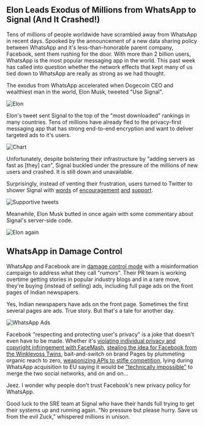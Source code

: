## Elon Leads Exodus of Millions from WhatsApp to Signal (And It Crashed!)

Tens of millions of people worldwide have scrambled away from WhatsApp in recent days. Spooked by the announcement of a new data sharing policy between WhatsApp and it's less-than-honorable parent company, Facebook, sent them rushing for the door. With more than 2 billion users, WhatsApp is the most popular messaging app in the world. This past week has called into question whether the network effects that kept many of us tied down to WhatsApp are really as strong as we had thought.

The exodus from WhatsApp accelerated when Dogecoin CEO and wealthiest man in the world, Elon Musk, tweeted "Use Signal".

![Elon](https://imgur.com/C8pCFQi.png)

Elon's tweet sent Signal to the top of the "most downloaded" rankings in many countries. Tens of millions have already fled to the privacy-first messaging app that has strong end-to-end encryption and want to deliver targeted ads to it's users. 

![Chart](https://imgur.com/q3690nz.png)

Unfortunately, despite bolstering their infrastructure by "adding servers as fast as [they] can", Signal buckled under the pressure of the millions of new users and crashed. It is still down and unavailable. 

Surprisingly, instead of venting their frustration, users turned to Twitter to shower Signal with [words](https://twitter.com/igautambiswas/status/1350122500277956608
) of [encouragement](https://twitter.com/cordyceps12/status/1350119313693413379) [and](https://twitter.com/simonthetwit/status/1350119672771969024) [support](https://twitter.com/vyashole/status/1350263494399062017).

![Supportive tweets](https://imgur.com/HOiOgsj.png)

Meanwhile, Elon Musk butted in once again with some commentary about Signal's server-side code. 

![Elon again](https://imgur.com/WdJLyWS.png)

## WhatsApp in Damage Control

WhatsApp and Facebook are in [damage control mode](https://www.reuters.com/article/us-india-facebook-whatsapp/whatsapp-scrambles-as-users-in-big-indian-market-fret-over-privacy-idUSKBN29J148) with a misinformation campaign to address what they call "rumors". Their PR team is working overtime getting stories in popular industry blogs and in a rare move, they're buying (instead of selling) ads, including full page ads on the front pages of Indian newspapers. 

Yes, Indian newspapers have ads on the front page. Sometimes the first several pages are ads. True story. But that's a tale for another day.

![WhatsApp Ads](https://imgur.com/Rh3HGpd.png)

Facebook "respecting and protecting user's privacy" is a joke that doesn't even have to be made. Whether it's [violating individual privacy and copyright infringement with FaceMash](https://www.cnbc.com/2019/10/24/19-year-old-mark-zuckerberg-on-privacy-issues-versus-today.html), [stealing the idea for Facebook from the Winklevoss Twins](https://www.theatlantic.com/technology/archive/2010/03/the-duplicitous-deeds-of-mark-zuckerberg/346445/), bait-and-switch on brand Pages by plummeting organic reach to zero, [weaponizing APIs to stifle competition](https://venturebeat.com/2020/12/11/facebooks-alleged-use-of-apis-to-crush-competition-is-a-warning-to-other-data-companies/), lying during WhatsApp acquisition to EU saying it would be ["technically impossible"](https://www.telegraph.co.uk/technology/2016/12/20/facebook-charged-misleading-eu-19bn-whatsapp-deal/) to merge the two social networks, and on and on... 

Jeez. I wonder why people don't trust Facebook's new privacy policy for WhatsApp.

Good luck to the SRE team at Signal who have their hands full trying to get their systems up and running again. "No pressure but please hurry. Save us from the evil Zuck," whispered millions in unison. 
